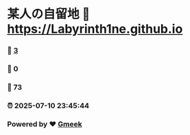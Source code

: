 # 某人の自留地 :link: https://Labyrinth1ne.github.io 
### :page_facing_up: [3](https://Labyrinth1ne.github.io/tag.html) 
### :speech_balloon: 0 
### :hibiscus: 73 
### :alarm_clock: 2025-07-10 23:45:44 
### Powered by :heart: [Gmeek](https://github.com/Meekdai/Gmeek)
